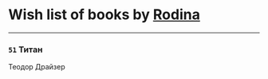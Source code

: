 # Wish list of books by [Rodina](https://plus.google.com/u/0/116257964632073652332/)
---

### `51` Титан
Теодор Драйзер

